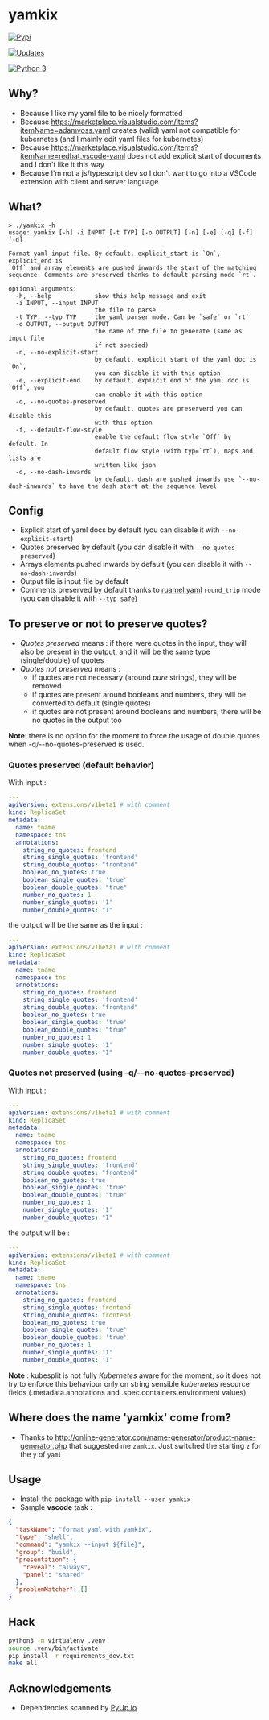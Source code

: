 # yamkix

[![Pypi](https://img.shields.io/pypi/v/yamkix.svg)](https://pypi.python.org/pypi/yamkix)

[![Updates](https://pyup.io/repos/github/looztra/yamkix/shield.svg)](https://pyup.io/repos/github/looztra/yamkix/)

[![Python 3](https://pyup.io/repos/github/looztra/yamkix/python-3-shield.svg)](https://pyup.io/repos/github/looztra/yamkix/)

## Why?

- Because I like my yaml file to be nicely formatted
- Because
  <https://marketplace.visualstudio.com/items?itemName=adamvoss.yaml>
  creates (valid) yaml not compatible for kubernetes (and I mainly
  edit yaml files for kubernetes)
- Because
  <https://marketplace.visualstudio.com/items?itemName=redhat.vscode-yaml>
  does not add explicit start of documents and I don't like it this
  way
- Because I'm not a js/typescript dev so I don't want to go into a
  VSCode extension with client and server language

## What?

``` shell
> ./yamkix -h
usage: yamkix [-h] -i INPUT [-t TYP] [-o OUTPUT] [-n] [-e] [-q] [-f] [-d]

Format yaml input file. By default, explicit_start is `On`, explicit_end is
`Off` and array elements are pushed inwards the start of the matching
sequence. Comments are preserved thanks to default parsing mode `rt`.

optional arguments:
  -h, --help            show this help message and exit
  -i INPUT, --input INPUT
                        the file to parse
  -t TYP, --typ TYP     the yaml parser mode. Can be `safe` or `rt`
  -o OUTPUT, --output OUTPUT
                        the name of the file to generate (same as input file
                        if not specied)
  -n, --no-explicit-start
                        by default, explicit start of the yaml doc is `On`,
                        you can disable it with this option
  -e, --explicit-end    by default, explicit end of the yaml doc is `Off`, you
                        can enable it with this option
  -q, --no-quotes-preserved
                        by default, quotes are preserverd you can disable this
                        with this option
  -f, --default-flow-style
                        enable the default flow style `Off` by default. In
                        default flow style (with typ=`rt`), maps and lists are
                        written like json
  -d, --no-dash-inwards
                        by default, dash are pushed inwards use `--no-dash-inwards` to have the dash start at the sequence level
```

## Config

- Explicit start of yaml docs by default (you can disable it with
  `--no-explicit-start`)
- Quotes preserved by default (you can disable it with
  `--no-quotes-preserved`)
- Arrays elements pushed inwards by default (you can disable it with
  `--no-dash-inwards`)
- Output file is input file by default
- Comments preserved by default thanks to
  [ruamel.yaml](https://pypi.python.org/pypi/ruamel.yaml) `round_trip`
  mode (you can disable it with `--typ safe`)

## To preserve or not to preserve quotes?

- *Quotes preserved* means : if there were quotes in the input, they
  will also be present in the output, and it will be the same type
  (single/double) of quotes
- *Quotes not preserved* means :
  - if quotes are not necessary (around *pure* strings), they will
    be removed
  - if quotes are present around booleans and numbers, they will be
    converted to default (single quotes)
  - if quotes are not present around booleans and numbers, there
    will be no quotes in the output too

**Note**: there is no option for the moment to force the usage of double
quotes when
<span class="title-ref">-q</span>/<span class="title-ref">--no-quotes-preserved</span>
is used.

### Quotes preserved (default behavior)

With input :

``` yaml
---
apiVersion: extensions/v1beta1 # with comment
kind: ReplicaSet
metadata:
  name: tname
  namespace: tns
  annotations:
    string_no_quotes: frontend
    string_single_quotes: 'frontend'
    string_double_quotes: "frontend"
    boolean_no_quotes: true
    boolean_single_quotes: 'true'
    boolean_double_quotes: "true"
    number_no_quotes: 1
    number_single_quotes: '1'
    number_double_quotes: "1"
```

the output will be the same as the input :

``` yaml
---
apiVersion: extensions/v1beta1 # with comment
kind: ReplicaSet
metadata:
  name: tname
  namespace: tns
  annotations:
    string_no_quotes: frontend
    string_single_quotes: 'frontend'
    string_double_quotes: "frontend"
    boolean_no_quotes: true
    boolean_single_quotes: 'true'
    boolean_double_quotes: "true"
    number_no_quotes: 1
    number_single_quotes: '1'
    number_double_quotes: "1"
```

### Quotes not preserved (using <span class="title-ref">-q/--no-quotes-preserved</span>)

With input :

``` yaml
---
apiVersion: extensions/v1beta1 # with comment
kind: ReplicaSet
metadata:
  name: tname
  namespace: tns
  annotations:
    string_no_quotes: frontend
    string_single_quotes: 'frontend'
    string_double_quotes: "frontend"
    boolean_no_quotes: true
    boolean_single_quotes: 'true'
    boolean_double_quotes: "true"
    number_no_quotes: 1
    number_single_quotes: '1'
    number_double_quotes: "1"
```

the output will be :

``` yaml
---
apiVersion: extensions/v1beta1 # with comment
kind: ReplicaSet
metadata:
  name: tname
  namespace: tns
  annotations:
    string_no_quotes: frontend
    string_single_quotes: frontend
    string_double_quotes: frontend
    boolean_no_quotes: true
    boolean_single_quotes: 'true'
    boolean_double_quotes: 'true'
    number_no_quotes: 1
    number_single_quotes: '1'
    number_double_quotes: '1'
```

**Note** : <span class="title-ref">kubesplit</span> is not fully
*Kubernetes* aware for the moment, so it does not try to enforce
this behaviour only on string sensible *kubernetes* resource fields
(<span class="title-ref">.metadata.annotations</span> and
<span class="title-ref">.spec.containers.environment</span> values)

## Where does the name 'yamkix' come from?

- Thanks to
  <http://online-generator.com/name-generator/product-name-generator.php>
  that suggested me `zamkix`. Just switched the starting `z` for the
  `y` of `yaml`

## Usage

- Install the package with `pip install --user yamkix`
- Sample **vscode** task :

<!-- end list -->

``` json
{
  "taskName": "format yaml with yamkix",
  "type": "shell",
  "command": "yamkix --input ${file}",
  "group": "build",
  "presentation": {
    "reveal": "always",
    "panel": "shared"
  },
  "problemMatcher": []
}
```

## Hack

``` bash
python3 -m virtualenv .venv
source .venv/bin/activate
pip install -r requirements_dev.txt
make all
```

## Acknowledgements

- Dependencies scanned by [PyUp.io](https://pyup.io/)
